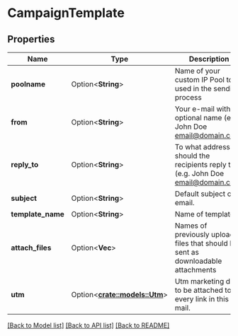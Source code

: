 # CampaignTemplate

## Properties

Name | Type | Description | Notes
------------ | ------------- | ------------- | -------------
**poolname** | Option<**String**> | Name of your custom IP Pool to be used in the sending process | [optional]
**from** | Option<**String**> | Your e-mail with an optional name (e.g.: John Doe <email@domain.com>) | [optional]
**reply_to** | Option<**String**> | To what address should the recipients reply to (e.g. John Doe <email@domain.com>) | [optional]
**subject** | Option<**String**> | Default subject of email. | [optional]
**template_name** | Option<**String**> | Name of template. | [optional]
**attach_files** | Option<**Vec<String>**> | Names of previously uploaded files that should be sent as downloadable attachments | [optional]
**utm** | Option<[**crate::models::Utm**](Utm.md)> | Utm marketing data to be attached to every link in this e-mail. | [optional]

[[Back to Model list]](../README.md#documentation-for-models) [[Back to API list]](../README.md#documentation-for-api-endpoints) [[Back to README]](../README.md)


